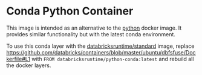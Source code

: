 # Conda Python Container

This image is intended as an alternative to the [python](https://github.com/databricks/containers/tree/master/ubuntu/python) docker image. It provides similar functionality but with the latest conda environment.

To use this conda layer with the [databricksruntime/standard](https://github.com/databricks/containers/tree/master/ubuntu/standard) image, replace https://github.com/databricks/containers/blob/master/ubuntu/dbfsfuse/Dockerfile#L1 with `FROM databricksruntime/python-conda:latest` and rebuild all the docker layers.

<!-- TODO: Once the python default image is updated to use virtualenv, update this readme to indicate that it won't support notebook-scoped libraries in runtimes 9.0+. Use the standard image if you wish to do so --!>

